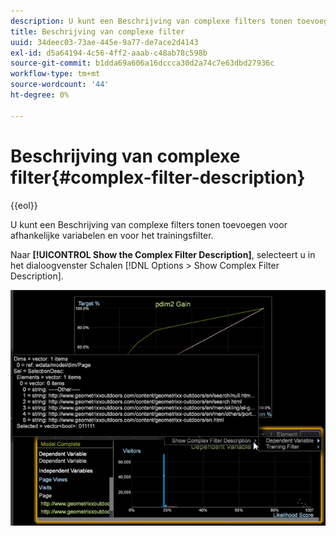```yaml
---
description: U kunt een Beschrijving van complexe filters tonen toevoegen voor afhankelijke variabelen en voor het trainingsfilter.
title: Beschrijving van complexe filter
uuid: 34deec03-73ae-445e-9a77-de7ace2d4143
exl-id: d5a64194-4c56-4ff2-aaab-c48ab78c598b
source-git-commit: b1dda69a606a16dccca30d2a74c7e63dbd27936c
workflow-type: tm+mt
source-wordcount: '44'
ht-degree: 0%

---
```


# Beschrijving van complexe filter{#complex-filter-description}

{{eol}}

U kunt een Beschrijving van complexe filters tonen toevoegen voor afhankelijke variabelen en voor het trainingsfilter.

Naar **[!UICONTROL Show the Complex Filter Description]**, selecteert u in het dialoogvenster Schalen [!DNL Options > Show Complex Filter Description].

![](assets/propensity_Show_complex.png)
